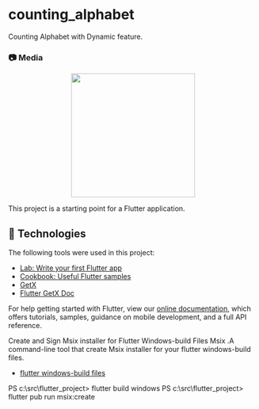 # counting_alphabet

Counting Alphabet with Dynamic feature.

### :camera: Media
<p align="center">
<img src="https://github.com/wldevproject/flutter_counting_alphabet/blob/master/media/video.gif" width="250px">
</p>

This project is a starting point for a Flutter application.

## 🚀 Technologies

The following tools were used in this project:

- [Lab: Write your first Flutter app](https://docs.flutter.dev/get-started/codelab)
- [Cookbook: Useful Flutter samples](https://docs.flutter.dev/cookbook)
- [GetX](https://pub.dev/packages/get)
- [Flutter GetX Doc](https://chornthorn.github.io/getx-docs/)

For help getting started with Flutter, view our
[online documentation](https://flutter.dev/docs), which offers tutorials,
samples, guidance on mobile development, and a full API reference.

Create and Sign Msix installer for Flutter Windows-build Files
Msix .A command-line tool that create Msix installer for your flutter windows-build files.

- [flutter windows-build files](https://pub.dev/packages/msix)

PS c:\src\flutter_project\> flutter build windows
PS c:\src\flutter_project\> flutter pub run msix:create
